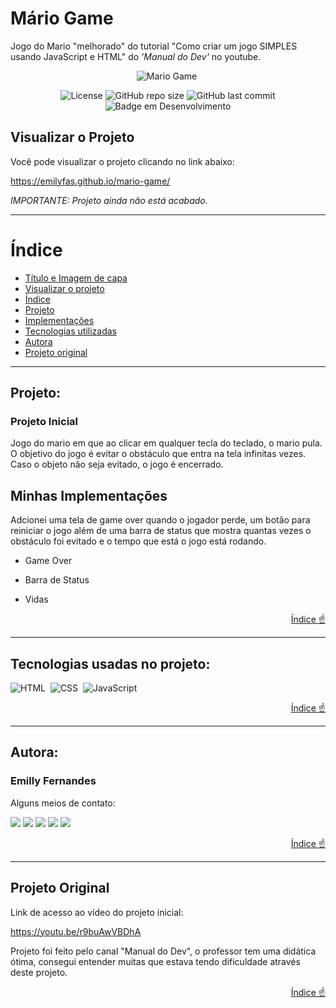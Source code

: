 # Mário Game
Jogo do Mario "melhorado" do tutorial "Como criar um jogo SIMPLES usando JavaScript e HTML" do <i>'Manual do Dev'</i> no youtube.

<div align="center">

![Mario Game](https://i.ibb.co/pb85wYR/Screenshot-20230507-135247-Chrome.jpg)&nbsp;
</div>
<div align=center>

![License](https://img.shields.io/github/license/emilyfas/mario-game?style=flat-square)
![GitHub repo size](https://img.shields.io/github/repo-size/emilyfas/mario-game?style=flat-square)
![GitHub last commit](https://img.shields.io/github/last-commit/emilyfas/mario-game?style=flat-square)
![Badge em Desenvolvimento](http://img.shields.io/static/v1?label=status&message=em%20desenvolvimento&color=GREEN&?style=flat-squar)
</div>

## Visualizar o Projeto
Você pode visualizar o projeto clicando no link abaixo:

https://emilyfas.github.io/mario-game/

<i>IMPORTANTE: Projeto ainda não está acabado.</i>

---
# Índice 
* [Título e Imagem de capa](#mário-game)
* [Visualizar o projeto](#visualizar-o-projeto)
* [Índice](#índice)
* [Projeto](#projeto)
* [Implementações](#implementações)
* [Tecnologias utilizadas](#tecnologias-utilizadas)
* [Autora](#autora)
* [Projeto original](#projeto-original)



---
<div id="projeto">

## Projeto:

### Projeto Inicial

Jogo do mario em que ao clicar em qualquer tecla do teclado, o mario pula. O objetivo do jogo é evitar o obstáculo que entra na tela infinitas vezes. Caso o objeto não seja evitado, o jogo é encerrado.

## Minhas Implementações

Adcionei uma tela de game over quando o jogador perde, um botão para reiniciar o jogo além de uma barra de status que mostra quantas vezes o obstáculo foi evitado e o tempo que está o jogo está rodando.

* Game Over

* Barra de Status

* Vidas

</div>

<div align="right">

  [Índice :point_up:](#índice)
</div>


---
<div id="tecnologias-utilizadas">

## Tecnologias usadas no projeto:
![HTML](https://img.shields.io/badge/HTML5-E34F26?style=for-the-badge&logo=html5&logoColor=white)&nbsp;
![CSS](https://img.shields.io/badge/CSS-239120?&style=for-the-badge&logo=css3&logoColor=white)&nbsp;
![JavaScript](https://img.shields.io/badge/JavaScript-F7DF1E?style=for-the-badge&logo=javascript&logoColor=black)&nbsp;
  
</div>
<div align="right">

  [Índice :point_up:](#índice)
</div>

---
<div id="autora">

## Autora:
### Emilly Fernandes
Alguns meios de contato:
<div>
<a href="https://wa.me/5531989018696?text=Me+mande+um+Oi+%3A%29" target="_blank"><img src="https://img.shields.io/badge/WhatsApp-25D366?style=for-the-badge&logo=whatsapp&logoColor=white" target="_blank"></a>
<a href="https://instagram.com/emillygarai" target="_blank"><img src="https://img.shields.io/badge/-Instagram-%23E4405F?style=for-the-badge&logo=instagram&logoColor=white" target="_blank"></a>
<a href="https://twitter.com/emilly_fernads" target="_blank"><img src="https://img.shields.io/badge/Twitter-1DA1F2?style=for-the-badge&logo=twitter&logoColor=white" target="_blank"></a>
<a href = "mailto:emilly.fernandesads@gmail.com"><img src="https://img.shields.io/badge/Gmail-D14836?style=for-the-badge&logo=gmail&logoColor=white" target="_blank"></a>
<a href="https://www.linkedin.com/in/emilly-fernandes" target="_blank"><img src="https://img.shields.io/badge/-LinkedIn-%230077B5?style=for-the-badge&logo=linkedin&logoColor=white" target="_blank"></a>   
</div>
</div>

<div align="right">

  [Índice :point_up:](#índice)
</div>

---
<div id="projeto-original">

## Projeto Original

Link de acesso ao vídeo do projeto inicial:

https://youtu.be/r9buAwVBDhA

Projeto foi feito pelo canal "Manual do Dev", o professor tem uma didática ótima, consegui entender muitas que estava tendo dificuldade através deste projeto.
<div align="right">

  [Índice :point_up:](#índice)

</div>
</div>
